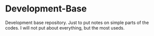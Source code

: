 # Development-Base

Development base repository.
Just to put notes on simple parts of the codes.
I will not put about everything, but the most useds.
